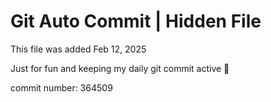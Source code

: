 # Git Auto Commit | Hidden File

This file was added Feb 12, 2025

Just for fun and keeping my daily git commit active 🤪

commit number: 364509
